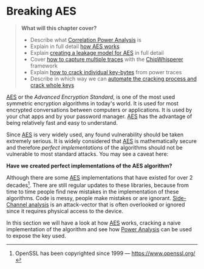 # Breaking AES

> **What will this chapter cover?**
>
> * Describe what [Correlation Power Analysis](./aes/cpa.md) is
> * Explain in full detail [how AES works](./aes/workings.md)
> * Explain [creating a leakage model for AES](./aes/modeling.md) in full
>   detail
> * Cover [how to capture multiple traces](./aes/capture.md) with the
>   [ChipWhisperer] framework
> * Explain [how to crack individual key-bytes](./aes/key-bytes.md) from power
>   traces
> * Describe in which way we can [automate the cracking
>   process and crack whole keys](./aes/automate.md)

[AES] or the _Advanced Encryption Standard_, is one of the most used
symmetric encryption algorithms in today's world. It is used for most encrypted
conversations between computers or applications. It is used by your chat apps
and by your password manager. [AES] has the advantage of being relatively fast and
easy to understand.

Since [AES] is very widely used, any found vulnerability should be taken extremely
serious. It is widely considered that [AES] is mathematically secure and
therefore _perfect implementations_ of the algorithms should not be vulnerable to
most standard attacks. You may see a caveat here:

__Have we created perfect implementations of the AES algorithm?__

Although there are some [AES] implementations that have existed for over 2
decades[^openssl]. There are still regular updates to these libraries, because
from time to time people find new mistakes in the implementation of these
algorithms. Code is messy, people make mistakes or are ignorant. [Side-Channel
analysis] is an attack-vector that is often overlooked or ignored since it
requires physical access to the device.

In this section we will have a look at how [AES] works, cracking a naive
implementation of the algorithm and see how [Power Analysis] can be used to
expose the key used.

[Python]: https://en.wikipedia.org/wiki/Python_(programming_language)
[C]: https://en.wikipedia.org/wiki/Python_(programming_language)
[RSA]: https://en.wikipedia.org/wiki/RSA_(cryptosystem)
[AES]: https://nl.wikipedia.org/wiki/Advanced_Encryption_Standard
[Power analysis]: https://en.wikipedia.org/wiki/Power_analysis
[ChipWhisperer]: https://github.com/newaetech/chipwhisperer
[Side-Channel analysis]: https://en.wikipedia.org/wiki/Side-channel_attack
[TQDM]: https://github.com/tqdm/tqdm
[NumPy]: https://numpy.org/
[Ubuntu]: https://en.wikipedia.org/wiki/Ubuntu
[Debian]: https://en.wikipedia.org/wiki/Debian
[ArchLinux]: https://en.wikipedia.org/wiki/Arch_Linux
[Manjaro]: https://en.wikipedia.org/wiki/Manjaro
[matplotlib]: https://matplotlib.org/
[pip]: https://pypi.org/project/pip/
[make]: https://en.wikipedia.org/wiki/Make_(software)
[libusb]: https://en.wikipedia.org/wiki/Libusb
[SimpleSerial C Template]: https://github.com/coastalwhite/simpleserial-c-template
[SimpleSerial]: https://chipwhisperer.readthedocs.io/en/latest/simpleserial.html
[CW Lite ARM]: https://www.newae.com/products/NAE-CWLITE-ARM
[ARM toolchain]: https://developer.arm.com/tools-and-software/open-source-software/developer-tools/gnu-toolchain/gnu-rm/downloads
[Simple Power analysis]: https://en.wikipedia.org/wiki/Power_analysis#Simple_power_analysis
[Differential Power analysis]: https://en.wikipedia.org/wiki/Power_analysis#Differential_power_analysis

[^openssl]: OpenSSL has been copyrighted since 1999 &mdash; <https://www.openssl.org/>
